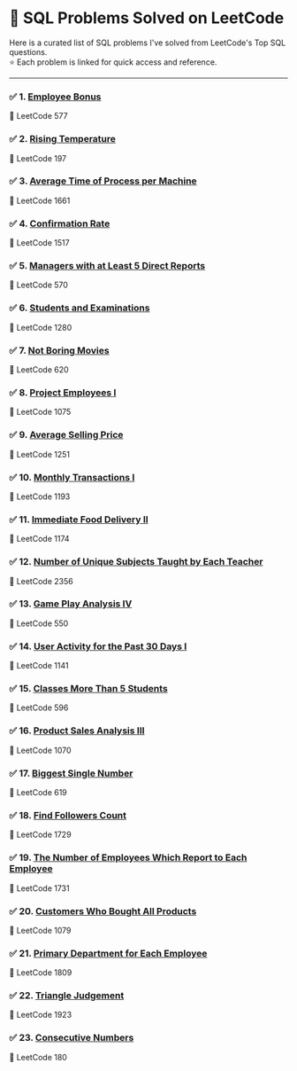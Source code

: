 # 📌 SQL Problems Solved on LeetCode

Here is a curated list of SQL problems I've solved from LeetCode's Top SQL questions.  
⭐ Each problem is linked for quick access and reference.

---

### ✅ 1. [Employee Bonus](https://leetcode.com/problems/employee-bonus)  
🔹 LeetCode 577

### ✅ 2. [Rising Temperature](https://leetcode.com/problems/rising-temperature)  
🔹 LeetCode 197

### ✅ 3. [Average Time of Process per Machine](https://leetcode.com/problems/average-time-of-process-per-machine)  
🔹 LeetCode 1661

### ✅ 4. [Confirmation Rate](https://leetcode.com/problems/confirmation-rate)  
🔹 LeetCode 1517

### ✅ 5. [Managers with at Least 5 Direct Reports](https://leetcode.com/problems/managers-with-at-least-5-direct-reports)  
🔹 LeetCode 570

### ✅ 6. [Students and Examinations](https://leetcode.com/problems/students-and-examinations)  
🔹 LeetCode 1280

### ✅ 7. [Not Boring Movies](https://leetcode.com/problems/not-boring-movies)  
🔹 LeetCode 620

### ✅ 8. [Project Employees I](https://leetcode.com/problems/project-employees-i)  
🔹 LeetCode 1075

### ✅ 9. [Average Selling Price](https://leetcode.com/problems/average-selling-price)  
🔹 LeetCode 1251

### ✅ 10. [Monthly Transactions I](https://leetcode.com/problems/monthly-transactions-i)  
🔹 LeetCode 1193

### ✅ 11. [Immediate Food Delivery II](https://leetcode.com/problems/immediate-food-delivery-ii)  
🔹 LeetCode 1174

### ✅ 12. [Number of Unique Subjects Taught by Each Teacher](https://leetcode.com/problems/number-of-unique-subjects-taught-by-each-teacher)  
🔹 LeetCode 2356

### ✅ 13. [Game Play Analysis IV](https://leetcode.com/problems/game-play-analysis-iv)  
🔹 LeetCode 550

### ✅ 14. [User Activity for the Past 30 Days I](https://leetcode.com/problems/user-activity-for-the-past-30-days-i/?envType=study-plan-v2&envId=top-sql-50)  
🔹 LeetCode 1141

### ✅ 15. [Classes More Than 5 Students](https://leetcode.com/problems/classes-more-than-5-students/?envType=study-plan-v2&envId=top-sql-50)  
🔹 LeetCode 596

### ✅ 16. [Product Sales Analysis III](https://leetcode.com/problems/product-sales-analysis-iii/?envType=study-plan-v2&envId=top-sql-50)  
🔹 LeetCode 1070

### ✅ 17. [Biggest Single Number](https://leetcode.com/problems/biggest-single-number/?envType=study-plan-v2&envId=top-sql-50)  
🔹 LeetCode 619

### ✅ 18. [Find Followers Count](https://leetcode.com/problems/find-followers-count/?envType=study-plan-v2&envId=top-sql-50)  
🔹 LeetCode 1729

### ✅ 19. [The Number of Employees Which Report to Each Employee](https://leetcode.com/problems/the-number-of-employees-which-report-to-each-employee/?envType=study-plan-v2&envId=top-sql-50)  
🔹 LeetCode 1731

### ✅ 20. [Customers Who Bought All Products](https://leetcode.com/problems/customers-who-bought-all-products/?envType=study-plan-v2&envId=top-sql-50)  
🔹 LeetCode 1079

### ✅ 21. [Primary Department for Each Employee](https://leetcode.com/problems/primary-department-for-each-employee/?envType=study-plan-v2&envId=top-sql-50)  
🔹 LeetCode 1809

### ✅ 22. [Triangle Judgement](https://leetcode.com/problems/triangle-judgement/submissions/1637398745/?envType=study-plan-v2&envId=top-sql-50)  
🔹 LeetCode 1923

### ✅ 23. [Consecutive Numbers](https://leetcode.com/problems/consecutive-numbers/description/?envType=study-plan-v2&envId=top-sql-50)  
🔹 LeetCode 180
